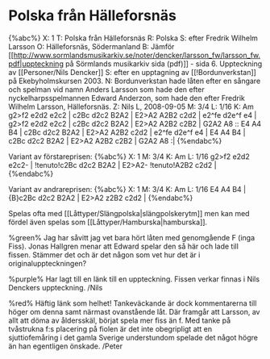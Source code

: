 # Polska från Hälleforsnäs

{%abc%}
X: 1
T: Polska från Hälleforsnäs
R: Polska
S: efter Fredrik Wilhelm Larsson
O: Hälleforsnäs, Södermanland
B: Jämför [[http://www.sormlandsmusikarkiv.se/noter/dencker/larsson_fw/larsson_fw.pdf|uppteckning på Sörmlands musikarkiv sida (pdf)]] - sida 6. Uppteckning av [[Personer/Nils Dencker]]
S: efter en upptagning av [[!Bordunverkstan]] på Ekebyholmskursen 2003.
N: Bordunverkstan hade låten efter en sångare och spelman vid namn Anders Larsson som hade den efter nyckelharpsspelmannen Edward Anderzon, som hade den efter Fredrik Wilhelm Larsson, Hälleforsnäs.
Z: Nils L, 2008-09-05
M: 3/4
L: 1/16
K: Am
g2>f2 e2d2 e2c2 | c2Bc d2c2 B2A2 | E2>A2 A2B2 c2d2 | e2^fe d2e^f e4 |
g2>f2 e2d2 e2c2 | c2Bc d2c2 B2A2 | E2>A2 A2B2 c2B2 | G2A2 A8 ::
E4 A4 B4 | c2Bc d2c2 B2A2 | E2>A2 A2B2 c2d2 | e2^fe d2e^f e4 |
E4 A4 B4 | c2Bc d2c2 B2A2 | E2>A2 A2B2 c2B2 | G2A2 A8 :|
{%endabc%}


Variant av förstareprisen:
{%abc%}
X: 1
M: 3/4
K: Am
L: 1/16
g2>f2 e2d2 e2c2- | !tenuto!c2Bc d2c2 B2A2 | E2>A2- !tenuto!A2B2 c2d2 |
{%endabc%}

Variant av andrareprisen:
{%abc%}
X: 1
M: 3/4
K: Am
L: 1/16
E4 A4 B4 | {B}c2Bc d2c2 B2A2 | E2>A2 z2B2 c2d2 | 
{%endabc%}

Spelas ofta med [[Låttyper/Slängpolska|slängpolskerytm]] men kan med fördel även spelas som [[Låttyper/Hamburska|hamburska]].

%green% Jag har såvitt jag vet bara hört låten med genomgående F (inga Fiss). Jonas Hallgren menar att Edward spelar den så här och lade till fissen. Stämmer det och är det någon som vet hur det är i originaluppteckningen? 

%purple% Har lagt till en länk till en uppteckning. Fissen verkar finnas i Nils Denckers uppteckning. /Nils

%red% Häftig länk som helhet! Tankeväckande är dock kommentarerna till höger om denna samt närmast ovanstående låt. Där framgår att Larsson, av allt att döma av åldersskäl, börjat spela mer fiss än f. Med tanke på tvåstrukna f:s placering på fiolen är det inte obegripligt att en sjuttiofemåring i det gamla Sverige understundom spelade det något högre än han egentligen önskade. /Peter

